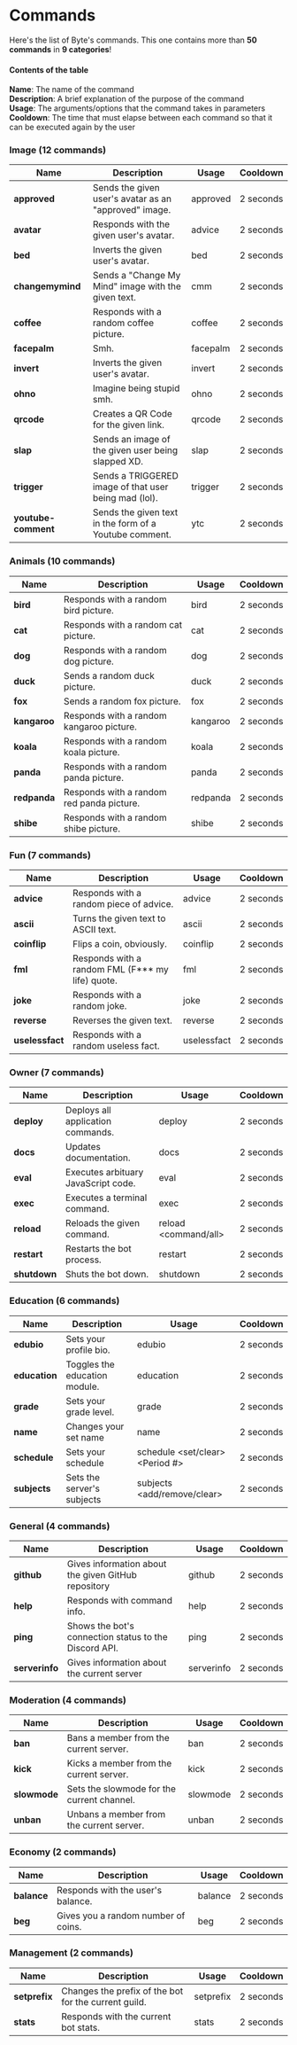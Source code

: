 # Commands  
Here's the list of Byte's commands. This one contains more than **50 commands** in **9 categories**!  

#### Contents of the table  
**Name**: The name of the command  
**Description**: A brief explanation of the purpose of the command  
**Usage**: The arguments/options that the command takes in parameters  
**Cooldown**: The time that must elapse between each command so that it can be executed again by the user

### Image (12 commands)

| Name                | Description                                            | Usage           | Cooldown  |
| ------------------- | ------------------------------------------------------ | --------------- | --------- |
| **approved**        | Sends the given user's avatar as an "approved" image.  | approved <User> | 2 seconds |
| **avatar**          | Responds with the given user's avatar.                 | advice <User>   | 2 seconds |
| **bed**             | Inverts the given user's avatar.                       | bed <User>      | 2 seconds |
| **changemymind**    | Sends a "Change My Mind" image with the given text.    | cmm <Text>      | 2 seconds |
| **coffee**          | Responds with a random coffee picture.                 | coffee          | 2 seconds |
| **facepalm**        | Smh.                                                   | facepalm <User> | 2 seconds |
| **invert**          | Inverts the given user's avatar.                       | invert <User>   | 2 seconds |
| **ohno**            | Imagine being stupid smh.                              | ohno <Text>     | 2 seconds |
| **qrcode**          | Creates a QR Code for the given link.                  | qrcode          | 2 seconds |
| **slap**            | Sends an image of the given user being slapped XD.     | slap <User>     | 2 seconds |
| **trigger**         | Sends a TRIGGERED image of that user being mad (lol).  | trigger <User>  | 2 seconds |
| **youtube-comment** | Sends the given text in the form of a Youtube comment. | ytc <Text>      | 2 seconds |

### Animals (10 commands)

| Name         | Description                               | Usage    | Cooldown  |
| ------------ | ----------------------------------------- | -------- | --------- |
| **bird**     | Responds with a random bird picture.      | bird     | 2 seconds |
| **cat**      | Responds with a random cat picture.       | cat      | 2 seconds |
| **dog**      | Responds with a random dog picture.       | dog      | 2 seconds |
| **duck**     | Sends a random duck picture.              | duck     | 2 seconds |
| **fox**      | Sends a random fox picture.               | fox      | 2 seconds |
| **kangaroo** | Responds with a random kangaroo picture.  | kangaroo | 2 seconds |
| **koala**    | Responds with a random koala picture.     | koala    | 2 seconds |
| **panda**    | Responds with a random panda picture.     | panda    | 2 seconds |
| **redpanda** | Responds with a random red panda picture. | redpanda | 2 seconds |
| **shibe**    | Responds with a random shibe picture.     | shibe    | 2 seconds |

### Fun (7 commands)

| Name            | Description                                      | Usage          | Cooldown  |
| --------------- | ------------------------------------------------ | -------------- | --------- |
| **advice**      | Responds with a random piece of advice.          | advice         | 2 seconds |
| **ascii**       | Turns the given text to ASCII text.              | ascii <text>   | 2 seconds |
| **coinflip**    | Flips a coin, obviously.                         | coinflip       | 2 seconds |
| **fml**         | Responds with a random FML (F*** my life) quote. | fml            | 2 seconds |
| **joke**        | Responds with a random joke.                     | joke           | 2 seconds |
| **reverse**     | Reverses the given text.                         | reverse <text> | 2 seconds |
| **uselessfact** | Responds with a random useless fact.             | uselessfact    | 2 seconds |

### Owner (7 commands)

| Name         | Description                         | Usage                | Cooldown  |
| ------------ | ----------------------------------- | -------------------- | --------- |
| **deploy**   | Deploys all application commands.   | deploy               | 2 seconds |
| **docs**     | Updates documentation.              | docs                 | 2 seconds |
| **eval**     | Executes arbituary JavaScript code. | eval <code>          | 2 seconds |
| **exec**     | Executes a terminal command.        | exec                 | 2 seconds |
| **reload**   | Reloads the given command.          | reload <command/all> | 2 seconds |
| **restart**  | Restarts the bot process.           | restart              | 2 seconds |
| **shutdown** | Shuts the bot down.                 | shutdown             | 2 seconds |

### Education (6 commands)

| Name          | Description                   | Usage                                     | Cooldown  |
| ------------- | ----------------------------- | ----------------------------------------- | --------- |
| **edubio**    | Sets your profile bio.        | edubio <bio>                              | 2 seconds |
| **education** | Toggles the education module. | education                                 | 2 seconds |
| **grade**     | Sets your grade level.        | grade                                     | 2 seconds |
| **name**      | Changes your set name         | name <First> <Last>                       | 2 seconds |
| **schedule**  | Sets your schedule            | schedule <set/clear> <Period #> <Subject> | 2 seconds |
| **subjects**  | Sets the server's subjects    | subjects <add/remove/clear> <Subject>     | 2 seconds |

### General (4 commands)

| Name           | Description                                           | Usage         | Cooldown  |
| -------------- | ----------------------------------------------------- | ------------- | --------- |
| **github**     | Gives information about the given GitHub repository   | github <repo> | 2 seconds |
| **help**       | Responds with command info.                           | help          | 2 seconds |
| **ping**       | Shows the bot's connection status to the Discord API. | ping          | 2 seconds |
| **serverinfo** | Gives information about the current server            | serverinfo    | 2 seconds |

### Moderation (4 commands)

| Name         | Description                                | Usage                 | Cooldown  |
| ------------ | ------------------------------------------ | --------------------- | --------- |
| **ban**      | Bans a member from the current server.     | ban <member> <reason> | 2 seconds |
| **kick**     | Kicks a member from the current server.    | kick <member>         | 2 seconds |
| **slowmode** | Sets the slowmode for the current channel. | slowmode <secs>       | 2 seconds |
| **unban**    | Unbans a member from the current server.   | unban <User ID>       | 2 seconds |

### Economy (2 commands)

| Name        | Description                         | Usage          | Cooldown  |
| ----------- | ----------------------------------- | -------------- | --------- |
| **balance** | Responds with the user's balance.   | balance <user> | 2 seconds |
| **beg**     | Gives you a random number of coins. | beg            | 2 seconds |

### Management (2 commands)

| Name          | Description                                          | Usage              | Cooldown  |
| ------------- | ---------------------------------------------------- | ------------------ | --------- |
| **setprefix** | Changes the prefix of the bot for the current guild. | setprefix <prefix> | 2 seconds |
| **stats**     | Responds with the current bot stats.                 | stats              | 2 seconds |

